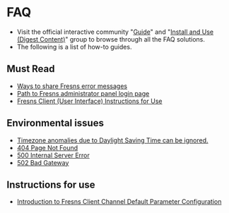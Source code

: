# FAQ

- Visit the official interactive community "[Guide](https://discuss.fresns.org/group/guide)" and "[Install and Use (Digest Content)](https://discuss.fresns.org/group/use?allDigest=1)" group to browse through all the FAQ solutions.
- The following is a list of how-to guides.

## Must Read

- [Ways to share Fresns error messages](https://discuss.fresns.org/post/4IJjps9p)
- [Path to Fresns administrator panel login page](https://discuss.fresns.org/post/Y7fyxKMs)
- [Fresns Client (User Interface) Instructions for Use](https://discuss.fresns.org/post/V2VphDSx)

## Environmental issues

- [Timezone anomalies due to Daylight Saving Time can be ignored.](https://discuss.fresns.org/post/h8ZIjVAZ)
- [404 Page Not Found](https://discuss.fresns.org/post/X3JF7qRf)
- [500 Internal Server Error](https://discuss.fresns.org/post/Cp8JUfzQ)
- [502 Bad Gateway](https://discuss.fresns.org/post/sh2EQ8I0)

## Instructions for use

- [Introduction to Fresns Client Channel Default Parameter Configuration](https://discuss.fresns.org/post/NTBRTFwa)
